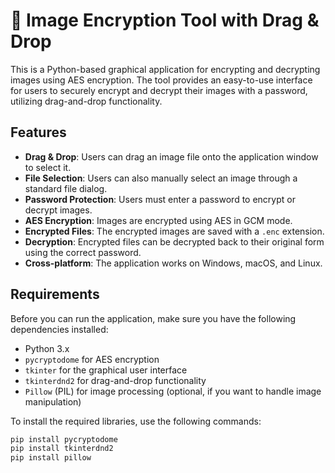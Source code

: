 # 🔐 Image Encryption Tool with Drag & Drop

This is a Python-based graphical application for encrypting and decrypting images using AES encryption. The tool provides an easy-to-use interface for users to securely encrypt and decrypt their images with a password, utilizing drag-and-drop functionality.

## Features

- **Drag & Drop**: Users can drag an image file onto the application window to select it.
- **File Selection**: Users can also manually select an image through a standard file dialog.
- **Password Protection**: Users must enter a password to encrypt or decrypt images.
- **AES Encryption**: Images are encrypted using AES in GCM mode.
- **Encrypted Files**: The encrypted images are saved with a `.enc` extension.
- **Decryption**: Encrypted files can be decrypted back to their original form using the correct password.
- **Cross-platform**: The application works on Windows, macOS, and Linux.

## Requirements

Before you can run the application, make sure you have the following dependencies installed:

- Python 3.x
- `pycryptodome` for AES encryption
- `tkinter` for the graphical user interface
- `tkinterdnd2` for drag-and-drop functionality
- `Pillow` (PIL) for image processing (optional, if you want to handle image manipulation)

To install the required libraries, use the following commands:

```bash
pip install pycryptodome
pip install tkinterdnd2
pip install pillow
